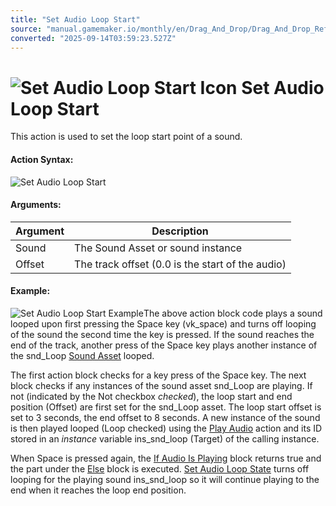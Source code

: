 ```yaml
---
title: "Set Audio Loop Start"
source: "manual.gamemaker.io/monthly/en/Drag_And_Drop/Drag_And_Drop_Reference/Audio/Set_Audio_Loop_Start.htm"
converted: "2025-09-14T03:59:23.527Z"
---
```


# ![Set Audio Loop Start Icon](../../../assets/Images/Scripting_Reference/Drag_And_Drop/Reference/Audio/i_Audio_Set_Audio_Loop_Start.png) Set Audio Loop Start

This action is used to set the loop start point of a sound.

#### Action Syntax:

![Set Audio Loop Start](../../../assets/Images/Scripting_Reference/Drag_And_Drop/Reference/Audio/a_Audio_Set_Audio_Loop_Start.png)

#### Arguments:

| Argument | Description |
| --- | --- |
| Sound | The Sound Asset or sound instance |
| Offset | The track offset (0.0 is the start of the audio) |

#### Example:

![Set Audio Loop Start Example](../../../assets/Images/Scripting_Reference/Drag_And_Drop/Reference/Audio/e_Audio_Loop_Setters.png)The above action block code plays a sound looped upon first pressing the Space key (vk\_space) and turns off looping of the sound the second time the key is pressed. If the sound reaches the end of the track, another press of the Space key plays another instance of the snd\_Loop [Sound Asset](../../../The_Asset_Editors/Sounds.md) looped.

The first action block checks for a key press of the Space key. The next block checks if any instances of the sound asset snd\_Loop are playing. If not (indicated by the Not checkbox _checked_), the loop start and end position (Offset) are first set for the snd\_Loop asset. The loop start offset is set to 3 seconds, the end offset to 8 seconds. A new instance of the sound is then played looped (Loop checked) using the [Play Audio](Play_Audio.md) action and its ID stored in an _instance_ variable ins\_snd\_loop (Target) of the calling instance.

When Space is pressed again, the [If Audio Is Playing](If_Audio_Is_Playing.md) block returns true and the part under the [Else](../Common/Else.md) block is executed. [Set Audio Loop State](Set_Audio_Loop_State.md) turns off looping for the playing sound ins\_snd\_loop so it will continue playing to the end when it reaches the loop end position.